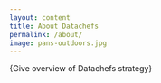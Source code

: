 ```yaml
---
layout: content
title: About Datachefs
permalink: /about/
image: pans-outdoors.jpg
---
```


{Give overview of Datachefs strategy}